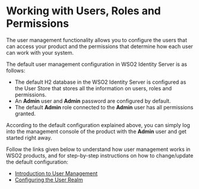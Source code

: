 # Working with Users, Roles and Permissions

The user management functionality allows you to configure the users that
can access your product and the permissions that determine how each user
can work with your system.

The default user management configuration in WSO2 Identity Server is as
follows:

-   The default H2 database in the WSO2 Identity Server is configured as
    the User Store that stores all the information on users, roles and
    permissions.
-   An **Admin** user and **Admin** password are configured by default.
-   The default **Admin** role connected to the **Admin** user has all
    permissions granted.

According to the default configuration explained above, you can simply
log into the management console of the product with the **Admin** user
and get started right away.

Follow the links given below to understand how user management works in
WSO2 products, and for step-by-step instructions on how to change/update
the default configuration:

-   [Introduction to User Management](../../setup/introduction-to-user-management)
-   [Configuring the User Realm](../../administer/configuring-the-user-realm)
